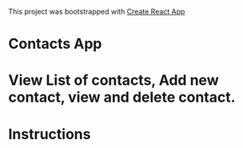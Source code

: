 This project was bootstrapped with [Create React App](https://github.com/facebookincubator/create-react-app)

# Contacts App
# View List of contacts, Add new contact, view and delete contact.


# Instructions